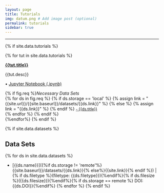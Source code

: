 ```yaml
---
layout: page
title: Tutorials
img: datum.png # Add image post (optional)
permalink: tutorials
sidebar: true
---
```


---

{% if site.data.tutorials %}

{% for tut in site.data.tutorials %}

<article class="post">
<a class="post-thumbnail" style="background-image: url(assets/img/{{tut.pic}})" href="assets/tut/{{tut.link}}.html"> </a>



<div class="post-content">
<b class="post-title"><a href="assets/tut/{{tut.link}}.html">{{tut.title}}</a></b>
<p> {{tut.desc}}</p>
<p>• <a href="assets/tut/{{tut.link}}.ipynb"> Jupyter Notebook (.ipynb)</a><br/></p>
{% if fig.req %}<i>Necessary Data Sets </i><br/>
{% for ds in fig.req %}
{% if ds.storage == 'local' %}
{% assign link = "{{site.url}}/{{site.baseurl}}/datasets/{{ds.link}}" %}
{% else %}
{% assign link = "{{ds.link}}" %}
{% endif %}
<a style="font-size: 0.9em;" href="{{link}}"> - {{ds.title}} </a><br/>
{% endfor %}
{% endif %}
</div>

</article>
{%endfor%}
{% endif %}





{% if site.data.datasets %}

## Data Sets
{% for ds in site.data.datasets %}
* [{{ds.name}}]({%if ds.storage !=
  'remote'%}{{site.baseurl}}/datasets/{{ds.link}}{%
  else%}{{site.link}}{% endif %}) \| {% if ds.filetype %}(filetype:
  {{ds.filetype}}){%endif%}{% if ds.filesize %}({{ds.filesize}}){%endif%}{%
  if ds.storage == remote %} DOI: {{ds.DOI}}{%endif%}
{% endfor %}
{% endif %}



